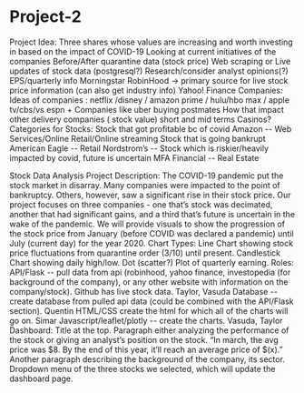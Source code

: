 # Project-2
Project Idea:
Three shares whose values are increasing and worth investing in based on the impact of COVID-19
Looking at current initiatives of the companies
Before/After quarantine data (stock price)
Web scraping or Live updates of stock data (postgresql?)
Research/consider analyst opinions(?)
EPS/quarterly info
Morningstar
RobinHood → primary source for live stock price information (can also get industry info)
Yahoo! Finance
Companies:
Ideas of companies : netflix /disney / amazon prime / hulu/hbo max / apple tv/cbs/vs espn +
Companies like uber buying postmates
How that impact other delivery companies ( stock value) short and mid terms
Casinos?
Categories for Stocks:
Stock that got profitable bc of covid
Amazon -- Web Services/Online Retail/Online streaming
Stock that is going bankrupt
American Eagle -- Retail
Nordstrom’s --
Stock which is riskier/heavily impacted by covid, future is uncertain
MFA Financial -- Real Estate

Stock Data Analysis
Project Description:
The COVID-19 pandemic put the stock market in disarray.  Many companies were impacted to the point of bankruptcy.  Others, however, saw a significant rise in their stock price.  Our project focuses on three companies - one that’s stock was decimated, another that had significant gains, and a third that’s future is uncertain in the wake of the pandemic. We will provide visuals to show the progression of the stock price from January (before COVID was declared a pandemic) until July (current day) for the year 2020.
Chart Types:
Line Chart showing stock price fluctuations from quarantine order (3/10) until present.
Candlestick Chart showing daily high/low.
Dot (scatter?) Plot of quarterly earning.
Roles:
API/Flask -- pull data from api (robinhood, yahoo finance, investopedia (for background of the company), or any other website with information on the company/stock).
Github has live stock data.
Taylor, Vasuda
Database -- create database from pulled api data (could be combined with the API/Flask section).
Quentin
HTML/CSS create the html for which all of the charts will go on.
Simar
Javascript/leaflet/plotly -- create the charts.
Vasuda, Taylor
Dashboard:
Title at the top.
Paragraph either analyzing the performance of the stock or giving an analyst’s position on the stock.
“In march, the avg price was $8.  By the end of this year, it’ll reach an average price of $(x).”
Another paragraph describing the background of the company, its sector.
Dropdown menu of the three stocks we selected, which will update the dashboard page.

